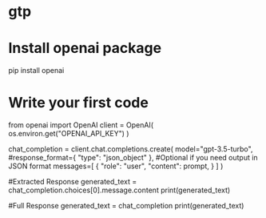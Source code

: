 # gtp

# Install openai package 
pip install openai

# Write your first code

from openai import OpenAI
client = OpenAI(
    os.environ.get("OPENAI_API_KEY")
)

chat_completion = client.chat.completions.create(
    model="gpt-3.5-turbo",
    #response_format={ "type": "json_object" },  #Optional if you need output in JSON format
    messages=[
        {
            "role": "user",
            "content": prompt,
        }
    ]
)

#Extracted Response
generated_text = chat_completion.choices[0].message.content
print(generated_text)

#Full Response
generated_text = chat_completion
print(generated_text)

